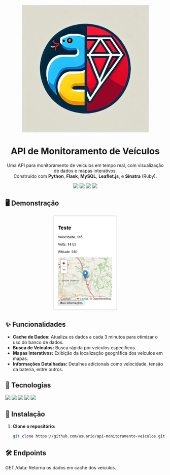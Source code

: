 <p align="center">
   <img src="https://raw.githubusercontent.com/Lucas-Rosada/API_PYTHON_TO_RUBY_PUBLIC/refs/heads/main/assets/pyruby.png" width="400" height="400" alt="Logo"/> 
</p>

<h1 align="center">API de Monitoramento de Veículos</h1>

<p align="center">
  Uma API para monitoramento de veículos em tempo real, com visualização de dados e mapas interativos.<br>
  Construído com <b>Python</b>, <b>Flask</b>, <b>MySQL</b>, <b>Leaflet.js</b>, e <b>Sinatra</b> (Ruby).
</p>

<p align="center">
  <img src="https://img.shields.io/badge/status-em%20desenvolvimento-yellow">
  <img src="https://img.shields.io/github/stars/Lucas-Rosada/API_PYTHON_TO_RUBY_PUBLIC">
  <img src="https://img.shields.io/github/issues/Lucas-Rosada/API_PYTHON_TO_RUBY_PUBLIC">
  <img src="https://img.shields.io/github/forks/Lucas-Rosada/API_PYTHON_TO_RUBY_PUBLIC">
</p>

## 🖥️ Demonstração
<p align="center"> <img src="https://raw.githubusercontent.com/Lucas-Rosada/API_PYTHON_TO_RUBY_PUBLIC/refs/heads/main/assets/exemplo.png" alt="Demonstração" width="200"> </p>

## ✨ Funcionalidades

- **Cache de Dados:** Atualiza os dados a cada 3 minutos para otimizar o uso do banco de dados.
- **Busca de Veículos:** Busca rápida por veículos específicos.
- **Mapas Interativos:** Exibição da localização geográfica dos veículos em mapas.
- **Informações Detalhadas:** Detalhes adicionais como velocidade, tensão da bateria, entre outros.

## 🚀 Tecnologias

<p align="left">
  <img src="https://img.shields.io/badge/python-3776AB?style=for-the-badge&logo=python&logoColor=white">
  <img src="https://img.shields.io/badge/flask-000000?style=for-the-badge&logo=flask&logoColor=white">
  <img src="https://img.shields.io/badge/mysql-4479A1?style=for-the-badge&logo=mysql&logoColor=white">
  <img src="https://img.shields.io/badge/leaflet-199900?style=for-the-badge&logo=leaflet&logoColor=white">
  <img src="https://img.shields.io/badge/ruby-CC342D?style=for-the-badge&logo=ruby&logoColor=white">
</p>

## 🔧 Instalação

1. **Clone o repositório:**
   ```bash
   git clone https://github.com/usuario/api-monitoramento-veiculos.git

## 🛠️ Endpoints
GET /data: Retorna os dados em cache dos veículos.
